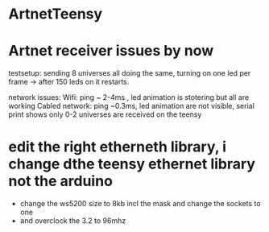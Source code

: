 # ArtnetTeensy

# Artnet receiver issues by now

testsetup: sending 8 universes all doing the same, turning on one led per frame -> after 150 leds on it restarts.

network issues: 
Wifi: ping ~ 2-4ms , led animation is stotering but all are working
Cabled network: ping ~0.3ms, led animation are not visible, serial print shows only 0-2 universes are received on the teensy

# edit the right etherneth library, i change dthe teensy ethernet library not the arduino

* change the ws5200 size to 8kb incl the mask and change the sockets to one
* and overclock the 3.2 to 96mhz